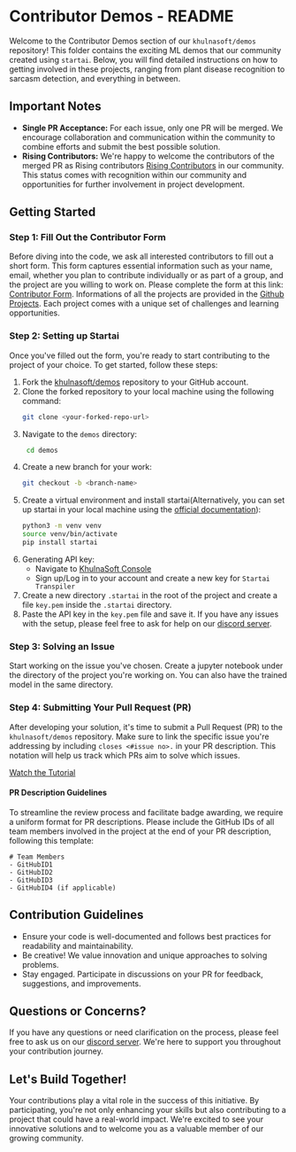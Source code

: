 # Contributor Demos - README

Welcome to the Contributor Demos section of our `khulnasoft/demos` repository! This folder contains the exciting ML demos that our community created using `startai`. Below, you will find detailed instructions on how to getting involved in these projects, ranging from plant disease recognition to sarcasm detection, and everything in between.

## Important Notes

- **Single PR Acceptance:** For each issue, only one PR will be merged. We encourage collaboration and communication within the community to combine efforts and submit the best possible solution.
- **Rising Contributors:** We're happy to welcome the contributors of the merged PR as Rising contributors [Rising Contributors](https://unify.ai/docs/startai/overview/contributing/volunteer_program.html#rising-contributor) in our community. This status comes with recognition within our community and opportunities for further involvement in project development.

## Getting Started

### Step 1: Fill Out the Contributor Form

Before diving into the code, we ask all interested contributors to fill out a short form. This form captures essential information such as your name, email, whether you plan to contribute individually or as part of a group, and the project are you willing to work on. Please complete the form at this link: [Contributor Form](https://forms.gle/kTuRAmLh2SzKmm146). Informations of all the projects are provided in the [Github Projects](https://github.com/orgs/khulnasoft/projects/18). Each project comes with a unique set of challenges and learning opportunities.

### Step 2: Setting up Startai

Once you've filled out the form, you're ready to start contributing to the project of your choice. To get started, follow these steps:
1. Fork the [khulnasoft/demos](https://github.com/khulnasoft/demos) repository to your GitHub account.
2. Clone the forked repository to your local machine using the following command:
   ```bash
   git clone <your-forked-repo-url>
   ```
3. Navigate to the `demos` directory:
   ```bash
    cd demos
    ```
4. Create a new branch for your work:
    ```bash
    git checkout -b <branch-name>
    ```
5. Create a virtual environment and install startai(Alternatively, you can set up startai in your local machine using the [official documentation](https://unify.ai/docs/startai/overview/contributing/setting_up.html)):
    ```bash
    python3 -m venv venv
    source venv/bin/activate
    pip install startai
    ```
6. Generating API key:
    - Navigate to [KhulnaSoft Console](https://console.unify.ai)
    - Sign up/Log in to your account and create a new key for `Startai Transpiler`
7. Create a new directory `.startai` in the root of the project and create a file `key.pem` inside the `.startai` directory.
8. Paste the API key in the `key.pem` file and save it.
If you have any issues with the setup, please feel free to ask for help on our [discord server](https://discord.gg/sg2QRAvY).

### Step 3: Solving an Issue

Start working on the issue you've chosen. Create a jupyter notebook under the directory of the project you're working on. You can also have the trained model in the same directory.

### Step 4: Submitting Your Pull Request (PR)

After developing your solution, it's time to submit a Pull Request (PR) to the `khulnasoft/demos` repository. Make sure to link the specific issue you're addressing by including `closes <#issue no>.` in your PR description. This notation will help us track which PRs aim to solve which issues.

[Watch the Tutorial](https://drive.google.com/file/d/1pu4D3Qsf3o3VpqDfGzLF7hADDswxDfEF/view?usp=share_link)


#### PR Description Guidelines

To streamline the review process and facilitate badge awarding, we require a uniform format for PR descriptions. Please include the GitHub IDs of all team members involved in the project at the end of your PR description, following this template:

```
# Team Members
- GitHubID1
- GitHubID2
- GitHubID3
- GitHubID4 (if applicable)
```

## Contribution Guidelines

- Ensure your code is well-documented and follows best practices for readability and maintainability.
- Be creative! We value innovation and unique approaches to solving problems.
- Stay engaged. Participate in discussions on your PR for feedback, suggestions, and improvements.

## Questions or Concerns?

If you have any questions or need clarification on the process, please feel free to ask us on our [discord server](https://discord.gg/sg2QRAvY). We're here to support you throughout your contribution journey.

## Let's Build Together!

Your contributions play a vital role in the success of this initiative. By participating, you're not only enhancing your skills but also contributing to a project that could have a real-world impact. We're excited to see your innovative solutions and to welcome you as a valuable member of our growing community.
